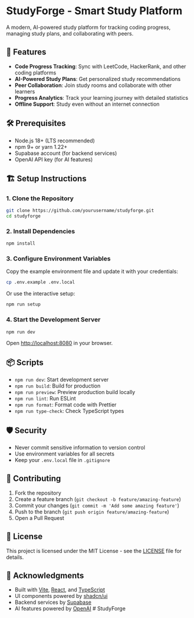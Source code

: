 # StudyForge - Smart Study Platform

A modern, AI-powered study platform for tracking coding progress, managing study plans, and collaborating with peers.

## 🚀 Features

- **Code Progress Tracking**: Sync with LeetCode, HackerRank, and other coding platforms
- **AI-Powered Study Plans**: Get personalized study recommendations
- **Peer Collaboration**: Join study rooms and collaborate with other learners
- **Progress Analytics**: Track your learning journey with detailed statistics
- **Offline Support**: Study even without an internet connection

## 🛠️ Prerequisites

- Node.js 18+ (LTS recommended)
- npm 9+ or yarn 1.22+
- Supabase account (for backend services)
- OpenAI API key (for AI features)

## 🏗️ Setup Instructions

### 1. Clone the Repository

```bash
git clone https://github.com/yourusername/studyforge.git
cd studyforge
```

### 2. Install Dependencies

```bash
npm install
```

### 3. Configure Environment Variables

Copy the example environment file and update it with your credentials:

```bash
cp .env.example .env.local
```

Or use the interactive setup:

```bash
npm run setup
```

### 4. Start the Development Server

```bash
npm run dev
```

Open [http://localhost:8080](http://localhost:8080) in your browser.

## 📦 Scripts

- `npm run dev`: Start development server
- `npm run build`: Build for production
- `npm run preview`: Preview production build locally
- `npm run lint`: Run ESLint
- `npm run format`: Format code with Prettier
- `npm run type-check`: Check TypeScript types

## 🛡️ Security

- Never commit sensitive information to version control
- Use environment variables for all secrets
- Keep your `.env.local` file in `.gitignore`

## 🤝 Contributing

1. Fork the repository
2. Create a feature branch (`git checkout -b feature/amazing-feature`)
3. Commit your changes (`git commit -m 'Add some amazing feature'`)
4. Push to the branch (`git push origin feature/amazing-feature`)
5. Open a Pull Request

## 📄 License

This project is licensed under the MIT License - see the [LICENSE](LICENSE) file for details.

## 🙏 Acknowledgments

- Built with [Vite](https://vitejs.dev/), [React](https://reactjs.org/), and [TypeScript](https://www.typescriptlang.org/)
- UI components powered by [shadcn/ui](https://ui.shadcn.com/)
- Backend services by [Supabase](https://supabase.com/)
- AI features powered by [OpenAI](https://openai.com/)
#   S t u d y F o r g e  
 